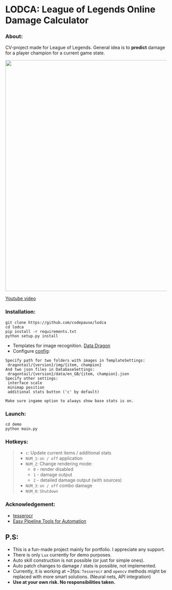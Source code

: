 # LODCA: League of Legends Online Damage Calculator

### About:

CV-project made for League of Legends. General idea is to **predict** damage for a player champion for a current game
state.

<img src="/demo/gifs/lodca_example.gif?raw=true" width="720px">

[Youtube video](https://youtu.be/7OyWXWnVABw)

### Installation:

```
git clone https://github.com/codepause/lodca
cd lodca
pip install -r requirements.txt
python setup.py install
```

- Templates for image recognition. [Data Dragon](https://developer.riotgames.com/docs/lol)
- Configure [config](https://github.com/codepause/lodca/blob/master/lodca/configs/app_settings.py):

``` 
Specify path for two folders with images in TemplateSettings:
 dragontail/{version}/img/{item, champion}
And two json files in DatabaseSettings:
 dragontail/{version}/data/en_GB/{item, champion}.json
Specify other settings:
 interface scale
 minimap position
 additional stats button ('c' by default)

Make sure ingame option to always show base stats is on.
```

### Launch:

```
cd demo
python main.py
```

### Hotkeys:

> - `c`: Update current items / additional stats
>- `NUM_1`: `on / off` application
>- `NUM_2`: Change rendering mode:
>   - `0` - render disabled
>   - `1` - damage output
>   - `2` - detailed damage output (with sources)
>- `NUM_3`: `on / off` combo damage
>- `NUM_0`: `Shutdown`

### Acknowledgement:

- [tesserocr](https://github.com/sirfz/tesserocr)
- [Easy Pipeline Tools for Automation](https://github.com/antistack/epta)

## P.S:

- This is a fun-made project mainly for portfolio. I appreciate any support.
- There is only `Lux` currently for demo purposes.
- Auto skill construction is not possible (or just for simple ones).
- Auto patch changes to damage / stats is possible, not implemented.
- Currently, it is working at ~3fps: `Tesserocr` and `opencv` methods might be replaced with more smart solutions.
  (Neural nets, API integration)
- **Use at your own risk. No responsibilities taken.**
